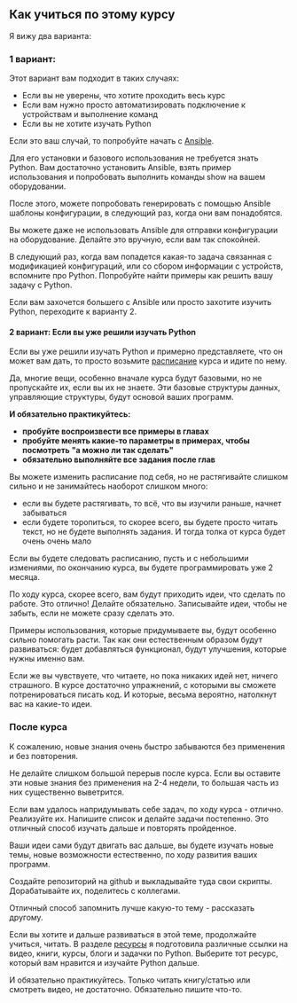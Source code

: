 ## Как учиться по этому курсу

Я вижу два варианта:

### 1 вариант:
Этот вариант вам подходит в таких случаях:
* Если вы не уверены, что хотите проходить весь курс
* Если вам нужно просто автоматизировать подключение к устройствам и выполнение команд
* Если вы не хотите изучать Python

Если это ваш случай, то попробуйте начать с [Ansible](book/chapter15/).

Для его установки и базового использования не требуется знать Python.
Вам достаточно установить Ansible, взять пример использования и попробовать выполнить команды show на вашем оборудовании.

После этого, можете попробовать генерировать с помощью Ansible шаблоны конфигурации, в следующий раз, когда они вам понадобятся.

Вы можете даже не использовать Ansible для отправки конфигурации на оборудование. Делайте это вручную, если вам так спокойней.

В следующий раз, когда вам попадется какая-то задача связанная с модификацией конфигураций, или со сбором информации с устройств, вспомните про Python.
Попробуйте найти примеры как решить вашу задачу с Python.

Если вам захочется большего с Ansible или просто захотите изучить Python, переходите к варианту 2.

#### 2 вариант: Если вы уже решили изучать Python
Если вы уже решили изучать Python и примерно представляете, что он может вам дать, то просто возьмите [расписание](schedule.md)
 курса и идите по нему.

Да, многие вещи, особенно вначале курса будут базовыми, но не пропускайте их, если вы их не знаете.
Эти базовые структуры данных, управляющие структуры, будут основой ваших программ.

__И обязательно практикуйтесь:__
* __пробуйте воспроизвести все примеры в главах__
* __пробуйте менять какие-то параметры в примерах, чтобы посмотреть "а можно ли так сделать"__
* __обязательно выполняйте все задания после глав__

Вы можете изменить расписание под себя, но не растягивайте слишком сильно и не занимайтесь наоборот слишком много:
* если вы будете растягивать, то всё, что вы изучили раньше, начнет забываться
* если будете торопиться, то скорее всего, вы будете просто читать текст, но не будете выполнять задания. И тогда толка от курса будет очень очень мало

Если вы будете следовать расписанию, пусть и с небольшими измениями, по окончанию курса, вы будете программировать уже 2 месяца.

По ходу курса, скорее всего, вам будут приходить идеи, что сделать по работе. Это отлично! Делайте обязательно. 
Записывайте идеи, чтобы не забыть, если не можете сразу сделать это.

Примеры использования, которые придумываете вы, будут особенно сильно помогать расти.
Так как они естественным образом будут развиваться: будет добавляться функционал, будут улучшения, которые нужны именно вам.

Если же вы чувствуете, что читаете, но пока никаких идей нет, ничего страшного. В курсе достаточно упражнений, с которыми вы сможете потренироваться писать код. 
И которые, весьма вероятно, натолкнут вас на какие-то идеи.

### После курса

К сожалению, новые знания очень быстро забываются без применения и без повторения.

Не делайте слишком большой перерыв после курса. Если вы оставите эти новые знания без применения на 2-4 недели, то большая часть из них существенно выветрится.

Если вам удалось напридумывать себе задач, по ходу курса - отлично. Реализуйте их.
Напишите список и делайте задачи постепенно. Это отличный способ изучать дальше и повторять пройденное.

Ваши идеи сами будут двигать вас дальше, вы будете изучать новые темы, новые возможности естественно, по ходу развития ваших программ.

Создайте репозиторий на github и выкладывайте туда свои скрипты. Дорабатывайте их, поделитесь с коллегами.

Отличный способ запомнить лучше какую-то тему - рассказать другому.

Если вы хотите и дальше развиваться в этой теме, продолжайте учиться, читать.
В разделе [ресурсы](resources) я подготовила различные ссылки на видео, книги, курсы, блоги и задачки по Python. Выберите тот ресурс, который вам нравится и изучайте Python дальше.

И обязательно практикуйтесь. Только читать книгу/статью или смотреть видео, не достаточно. Обязательно пишите что-то.
